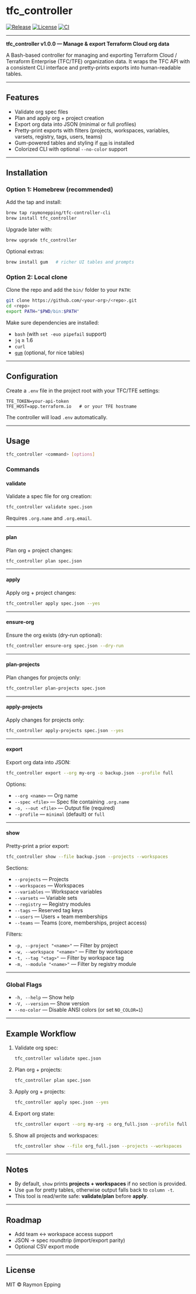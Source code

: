 # tfc_controller

[![Release](https://img.shields.io/github/v/release/raymonepping/tfc_controller)](https://github.com/raymonepping/tfc_controller/releases)
[![License](https://img.shields.io/github/license/raymonepping/tfc_controller)](./LICENSE)
[![CI](https://img.shields.io/github/actions/workflow/status/raymonepping/tfc_controller/ci.yml?label=CI)](https://github.com/raymonepping/tfc_controller/actions)

---

**tfc_controller v1.0.0 — Manage & export Terraform Cloud org data**

A Bash-based controller for managing and exporting Terraform Cloud / Terraform Enterprise (TFC/TFE) organization data.
It wraps the TFC API with a consistent CLI interface and pretty-prints exports into human-readable tables.

---

## Features

* Validate org spec files
* Plan and apply org + project creation
* Export org data into JSON (minimal or full profiles)
* Pretty-print exports with filters (projects, workspaces, variables, varsets, registry, tags, users, teams)
* Gum-powered tables and styling if [`gum`](https://github.com/charmbracelet/gum) is installed
* Colorized CLI with optional `--no-color` support

---

## Installation

### Option 1: Homebrew (recommended)

Add the tap and install:

```bash
brew tap raymonepping/tfc-controller-cli
brew install tfc_controller
```

Upgrade later with:
```bash
brew upgrade tfc_controller
```

Optional extras:

```bash
brew install gum   # richer UI tables and prompts
```

### Option 2: Local clone

Clone the repo and add the `bin/` folder to your `PATH`:

```bash
git clone https://github.com/<your-org>/<repo>.git
cd <repo>
export PATH="$PWD/bin:$PATH"
```

Make sure dependencies are installed:

* `bash` (with `set -euo pipefail` support)
* `jq` ≥ 1.6
* `curl`
* [`gum`](https://github.com/charmbracelet/gum) (optional, for nice tables)

---

## Configuration

Create a `.env` file in the project root with your TFC/TFE settings:

```env
TFE_TOKEN=your-api-token
TFE_HOST=app.terraform.io   # or your TFE hostname
```

The controller will load `.env` automatically.

---

## Usage

```bash
tfc_controller <command> [options]
```

### Commands

#### validate

Validate a spec file for org creation:

```bash
tfc_controller validate spec.json
```

Requires `.org.name` and `.org.email`.

---

#### plan

Plan org + project changes:

```bash
tfc_controller plan spec.json
```

---

#### apply

Apply org + project changes:

```bash
tfc_controller apply spec.json --yes
```

---

#### ensure-org

Ensure the org exists (dry-run optional):

```bash
tfc_controller ensure-org spec.json --dry-run
```

---

#### plan-projects

Plan changes for projects only:

```bash
tfc_controller plan-projects spec.json
```

---

#### apply-projects

Apply changes for projects only:

```bash
tfc_controller apply-projects spec.json --yes
```

---

#### export

Export org data into JSON:

```bash
tfc_controller export --org my-org -o backup.json --profile full
```

Options:

* `--org <name>` — Org name
* `--spec <file>` — Spec file containing `.org.name`
* `-o, --out <file>` — Output file (required)
* `--profile` — `minimal` (default) or `full`

---

#### show

Pretty-print a prior export:

```bash
tfc_controller show --file backup.json --projects --workspaces
```

Sections:

* `--projects` — Projects
* `--workspaces` — Workspaces
* `--variables` — Workspace variables
* `--varsets` — Variable sets
* `--registry` — Registry modules
* `--tags` — Reserved tag keys
* `--users` — Users + team memberships
* `--teams` — Teams (core, memberships, project access)

Filters:

* `-p, --project "<name>"` — Filter by project
* `-w, --workspace "<name>"` — Filter by workspace
* `-t, --tag "<tag>"` — Filter by workspace tag
* `-m, --module "<name>"` — Filter by registry module

---

### Global Flags

* `-h, --help` — Show help
* `-V, --version` — Show version
* `--no-color` — Disable ANSI colors (or set `NO_COLOR=1`)

---

## Example Workflow

1. Validate org spec:

   ```bash
   tfc_controller validate spec.json
   ```

2. Plan org + projects:

   ```bash
   tfc_controller plan spec.json
   ```

3. Apply org + projects:

   ```bash
   tfc_controller apply spec.json --yes
   ```

4. Export org state:

   ```bash
   tfc_controller export --org my-org -o org_full.json --profile full
   ```

5. Show all projects and workspaces:

   ```bash
   tfc_controller show --file org_full.json --projects --workspaces
   ```

---

## Notes

* By default, `show` prints **projects + workspaces** if no section is provided.
* Use `gum` for pretty tables, otherwise output falls back to `column -t`.
* This tool is read/write safe: **validate/plan** before **apply**.

---

## Roadmap

* Add team ↔️ workspace access support
* JSON → spec roundtrip (import/export parity)
* Optional CSV export mode

---

## License

MIT © Raymon Epping